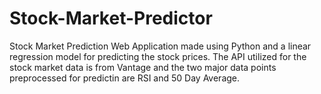 # Stock-Market-Predictor
Stock Market Prediction Web Application made using Python and a linear regression model for predicting the stock prices. The API utilized for the stock market data is from Vantage and  the two major data points preprocessed for predictin are RSI and 50 Day Average.
